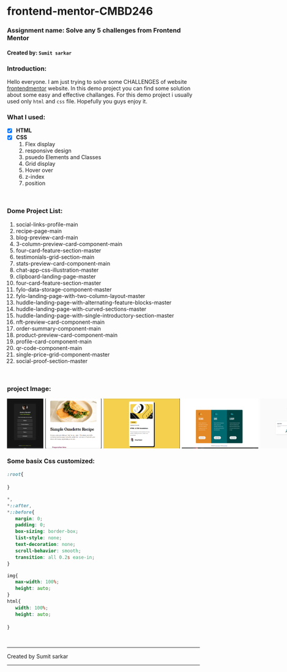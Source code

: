 <!-- ---markdown--  -->
# frontend-mentor-CMBD246
### __Assignment name:__   Solve any 5 challenges from Frontend Mentor
#### Created by: `Sumit sarkar`

### __Introduction__:
Hello everyone. I am just trying to solve some CHALLENGES of  website [frontendmentor] website. In this demo project you can find some solution about some easy and effective challanges. For this demo project i usually used only `html` and `css` file. Hopefully you guys enjoy it.

<!-- ---link--- -->
[frontendmentor]:https://www.frontendmentor.io/home

### What I used:
- [X] __HTML__
- [X] __CSS__   
     1. Flex display
     2. responsive design
     3. psuedo Elements and Classes
     4. Grid display
     5. Hover over
     6. z-index
     7. position
        
     
<br/>

### Dome Project List:
1. social-links-profile-main
2. recipe-page-main
3. blog-preview-card-main
4. 3-column-preview-card-component-main
5. four-card-feature-section-master
6. testimonials-grid-section-main
7. stats-preview-card-component-main
8. chat-app-css-illustration-master
9. clipboard-landing-page-master
10. four-card-feature-section-master
11. fylo-data-storage-component-master
12. fylo-landing-page-with-two-column-layout-master
13. huddle-landing-page-with-alternating-feature-blocks-master
14. huddle-landing-page-with-curved-sections-master
15. huddle-landing-page-with-single-introductory-section-master
16. nft-preview-card-component-main
17. order-summary-component-main
18. product-preview-card-component-main
19. profile-card-component-main
20. qr-code-component-main
21. single-price-grid-component-master
22. social-proof-section-master

<br/>

### project Image:
<div style="display:flex; gap:5px">
<img src="./img folder/social-page-main.png" alt="social-links-profile-main" width="200" height="130">

<img src="./img folder/recipe-page-main.png" alt="recipe-page-main" width="200" height="130">

<img src="./img folder/blog-priview-card-main.png" alt="blog-preview-card-main" width="200" height="130">
<img src="./img folder/image4.png" alt="3-column-preview-card-component-main" width="200" height="130">
<img src="./img folder/image 5.png" alt="four-card-feature-section-master
" width="200" height="130">
<img src="./img folder/testimonials-grid-section-main.png" alt="testimonials-grid-section-main
" width="200" height="130">
<img src="./img folder/stats-preview-card-component-main.png" alt="stats-preview-card-component-main
" width="200" height="130">
<img src="./img folder/chat-app-css-illustration-master.jpg" alt="chat-app-css-illustration-master
" width="200" height="130">
<img src="./img folder/clipboard-landing-page-master.jpg" alt="clipboard-landing-page-master
" width="200" height="130">
<img src="./img folder/fylo-data-storage-component-master.jpg" alt="fylo-data-storage-component-master
" width="200" height="130">
<img src="./img folder/fylo-data-storage-component-master.jpg" alt="fylo-data-storage-component-master
" width="200" height="130">
<img src="./img folder/fylo-landing-page-with-two-column-layout-master.jpg" alt="fylo-landing-page-with-two-column-layout-master
" width="200" height="130">
<img src="./img folder/huddle-landing-page-with-alternating-feature-blocks-master.jpg" alt="huddle-landing-page-with-alternating-feature-blocks-master
" width="200" height="130">
<img src="./img folder/huddle-landing-page-with-curved-sections-master.jpg" alt="huddle-landing-page-with-curved-sections-master
" width="200" height="130">
<img src="./img folder/huddle-landing-page-with-single-introductory-section-master.jpg" alt="huddle-landing-page-with-single-introductory-section-master
" width="200" height="130">
<img src="./img folder/nft-preview-card-component-main.jpg" alt="nft-preview-card-component-main" width="200" height="130">
<img src="./img folder/order-summary-component-main.jpg" alt="order-summary-component-main" width="200" height="130">

<img src="./img folder/product-preview-card-component-main.jpg" alt="product-preview-card-component-main" width="200" height="130">
<img src="./img folder/profile-card-component-main.jpg" alt="profile-card-component-main" width="200" height="130">
<img src="./img folder/qr-code-component-main.png" alt="qr-code-component-main" width="200" height="130">
<img src="./img folder/single-price-grid-component-master.jpg" alt="single-price-grid-component-master" width="200" height="130">
<img src="./img folder/social-proof-section-master.jpg" alt="social-proof-section-master" width="200" height="130">



</div>

### Some basix Css customized:

 ```css
 :root{
   
 }
 ````
 ```css
 *, 
 *::after, 
 *::before{
    margin: 0;
    padding: 0;
    box-sizing: border-box; 
    list-style: none;
    text-decoration: none;
    scroll-behavior: smooth;
    transition: all 0.2s ease-in;   
}
 ````
 ``` css
img{
    max-width: 100%;
    height: auto;
}
html{
    width: 100%;
    height: auto;

}
 ````
<br/>

<hr/>
 <p>Created by Sumit sarkar </p>
<hr/>


 
 


   
























